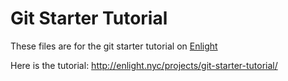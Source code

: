 # Git Starter Tutorial
These files are for the git starter tutorial on [Enlight](http://enlight.nyc/)

Here is the tutorial: http://enlight.nyc/projects/git-starter-tutorial/
